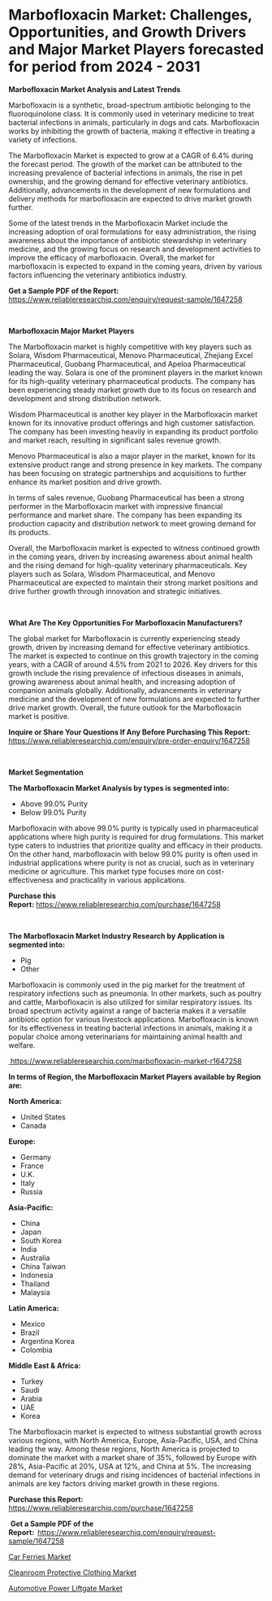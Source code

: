 <p><h1>Marbofloxacin Market: Challenges, Opportunities, and Growth Drivers and Major Market Players forecasted for period from 2024 - 2031</h1></p><p><strong>Marbofloxacin Market Analysis and Latest Trends</strong></p>
<p><p>Marbofloxacin is a synthetic, broad-spectrum antibiotic belonging to the fluoroquinolone class. It is commonly used in veterinary medicine to treat bacterial infections in animals, particularly in dogs and cats. Marbofloxacin works by inhibiting the growth of bacteria, making it effective in treating a variety of infections.</p><p>The Marbofloxacin Market is expected to grow at a CAGR of 6.4% during the forecast period. The growth of the market can be attributed to the increasing prevalence of bacterial infections in animals, the rise in pet ownership, and the growing demand for effective veterinary antibiotics. Additionally, advancements in the development of new formulations and delivery methods for marbofloxacin are expected to drive market growth further.</p><p>Some of the latest trends in the Marbofloxacin Market include the increasing adoption of oral formulations for easy administration, the rising awareness about the importance of antibiotic stewardship in veterinary medicine, and the growing focus on research and development activities to improve the efficacy of marbofloxacin. Overall, the market for marbofloxacin is expected to expand in the coming years, driven by various factors influencing the veterinary antibiotics industry.</p></p>
<p><strong>Get a Sample PDF of the Report:&nbsp;</strong> <a href="https://www.reliableresearchiq.com/enquiry/request-sample/1647258">https://www.reliableresearchiq.com/enquiry/request-sample/1647258</a></p>
<p>&nbsp;</p>
<p><strong>Marbofloxacin Major Market Players</strong></p>
<p><p>The Marbofloxacin market is highly competitive with key players such as Solara, Wisdom Pharmaceutical, Menovo Pharmaceutical, Zhejiang Excel Pharmaceutical, Guobang Pharmaceutical, and Apeloa Pharmaceutical leading the way. Solara is one of the prominent players in the market known for its high-quality veterinary pharmaceutical products. The company has been experiencing steady market growth due to its focus on research and development and strong distribution network. </p><p>Wisdom Pharmaceutical is another key player in the Marbofloxacin market known for its innovative product offerings and high customer satisfaction. The company has been investing heavily in expanding its product portfolio and market reach, resulting in significant sales revenue growth.</p><p>Menovo Pharmaceutical is also a major player in the market, known for its extensive product range and strong presence in key markets. The company has been focusing on strategic partnerships and acquisitions to further enhance its market position and drive growth.</p><p>In terms of sales revenue, Guobang Pharmaceutical has been a strong performer in the Marbofloxacin market with impressive financial performance and market share. The company has been expanding its production capacity and distribution network to meet growing demand for its products.</p><p>Overall, the Marbofloxacin market is expected to witness continued growth in the coming years, driven by increasing awareness about animal health and the rising demand for high-quality veterinary pharmaceuticals. Key players such as Solara, Wisdom Pharmaceutical, and Menovo Pharmaceutical are expected to maintain their strong market positions and drive further growth through innovation and strategic initiatives.</p></p>
<p>&nbsp;</p>
<p><strong>What Are The Key Opportunities For Marbofloxacin Manufacturers?</strong></p>
<p><p>The global market for Marbofloxacin is currently experiencing steady growth, driven by increasing demand for effective veterinary antibiotics. The market is expected to continue on this growth trajectory in the coming years, with a CAGR of around 4.5% from 2021 to 2026. Key drivers for this growth include the rising prevalence of infectious diseases in animals, growing awareness about animal health, and increasing adoption of companion animals globally. Additionally, advancements in veterinary medicine and the development of new formulations are expected to further drive market growth. Overall, the future outlook for the Marbofloxacin market is positive.</p></p>
<p><strong>Inquire or Share Your Questions If Any Before Purchasing This Report:</strong> <a href="https://www.reliableresearchiq.com/enquiry/pre-order-enquiry/1647258">https://www.reliableresearchiq.com/enquiry/pre-order-enquiry/1647258</a></p>
<p>&nbsp;</p>
<p><strong>Market Segmentation</strong></p>
<p><strong>The Marbofloxacin Market Analysis by types is segmented into:</strong></p>
<p><ul><li>Above 99.0% Purity</li><li>Below 99.0% Purity</li></ul></p>
<p><p>Marbofloxacin with above 99.0% purity is typically used in pharmaceutical applications where high purity is required for drug formulations. This market type caters to industries that prioritize quality and efficacy in their products. On the other hand, marbofloxacin with below 99.0% purity is often used in industrial applications where purity is not as crucial, such as in veterinary medicine or agriculture. This market type focuses more on cost-effectiveness and practicality in various applications.</p></p>
<p><strong>Purchase this Report:&nbsp;</strong><a href="https://www.reliableresearchiq.com/purchase/1647258">https://www.reliableresearchiq.com/purchase/1647258</a></p>
<p>&nbsp;</p>
<p><strong>The Marbofloxacin Market Industry Research by Application is segmented into:</strong></p>
<p><ul><li>Pig</li><li>Other</li></ul></p>
<p><p>Marbofloxacin is commonly used in the pig market for the treatment of respiratory infections such as pneumonia. In other markets, such as poultry and cattle, Marbofloxacin is also utilized for similar respiratory issues. Its broad spectrum activity against a range of bacteria makes it a versatile antibiotic option for various livestock applications. Marbofloxacin is known for its effectiveness in treating bacterial infections in animals, making it a popular choice among veterinarians for maintaining animal health and welfare.</p></p>
<p><a href="https://www.reliableresearchiq.com/marbofloxacin-market-r1647258">&nbsp;https://www.reliableresearchiq.com/marbofloxacin-market-r1647258</a></p>
<p><strong>In terms of Region, the Marbofloxacin Market Players available by Region are:</strong></p>
<p>
    <p> <strong> North America: </strong>
        <ul>
            <li>United States</li>
            <li>Canada</li>
        </ul>
        </p> 
    <p> <strong> Europe: </strong>
        <ul>
            <li>Germany</li>
            <li>France</li>
            <li>U.K.</li>
            <li>Italy</li>
            <li>Russia</li>
        </ul>
        </p> 
    <p> <strong> Asia-Pacific: </strong>
        <ul>
            <li>China</li>
            <li>Japan</li>
            <li>South Korea</li>
            <li>India</li>
            <li>Australia</li>
            <li>China Taiwan</li>
            <li>Indonesia</li>
            <li>Thailand</li>
            <li>Malaysia</li>
        </ul>
        </p> 
    <p> <strong> Latin America: </strong>
        <ul>
            <li>Mexico</li>
            <li>Brazil</li>
            <li>Argentina Korea</li>
            <li>Colombia</li>
        </ul>
        </p> 
    <p> <strong> Middle East & Africa: </strong>
        <ul>
            <li>Turkey</li>
            <li>Saudi</li>
            <li>Arabia</li>
            <li>UAE</li>
            <li>Korea</li>
        </ul>
    </p>
    </p>
<p><p>The Marbofloxacin market is expected to witness substantial growth across various regions, with North America, Europe, Asia-Pacific, USA, and China leading the way. Among these regions, North America is projected to dominate the market with a market share of 35%, followed by Europe with 28%, Asia-Pacific at 20%, USA at 12%, and China at 5%. The increasing demand for veterinary drugs and rising incidences of bacterial infections in animals are key factors driving market growth in these regions.</p></p>
<p><strong>Purchase this Report: </strong><a href="https://www.reliableresearchiq.com/purchase/1647258">https://www.reliableresearchiq.com/purchase/1647258</a></p>
<p>&nbsp;<strong>Get a Sample PDF of the Report:&nbsp;&nbsp;</strong><a href="https://www.reliableresearchiq.com/enquiry/request-sample/1647258">https://www.reliableresearchiq.com/enquiry/request-sample/1647258</a></p>
<p><strong></strong></p>
<p><p><a href="https://medium.com/@welsonwiden94552/car-ferries-industry-analysis-report-its-market-size-share-trends-by-application-region-5778a487d372">Car Ferries Market</a></p><p><a href="https://github.com/BryanLittlebXfbG/Market-Research-Report-List-1/blob/main/cleanroom-protective-clothing-market.md">Cleanroom Protective Clothing Market</a></p><p><a href="https://medium.com/@cukilcantik89/automotive-power-liftgate-market-a-global-and-regional-analysis-focus-on-region-country-level-68f555a0fa46">Automotive Power Liftgate Market</a></p></p>